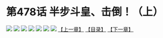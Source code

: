 # 第478话 半步斗皇、击倒！（上）
![](https://mhpic.xiaomingtaiji.net/comic/D/斗破苍穹拆分版/478话/1.jpg-zymk.middle.webp)
![](https://mhpic.xiaomingtaiji.net/comic/D/斗破苍穹拆分版/478话/2.jpg-zymk.middle.webp)
![](https://mhpic.xiaomingtaiji.net/comic/D/斗破苍穹拆分版/478话/3.jpg-zymk.middle.webp)
![](https://mhpic.xiaomingtaiji.net/comic/D/斗破苍穹拆分版/478话/4.jpg-zymk.middle.webp)
![](https://mhpic.xiaomingtaiji.net/comic/D/斗破苍穹拆分版/478话/5.jpg-zymk.middle.webp)
![](https://mhpic.xiaomingtaiji.net/comic/D/斗破苍穹拆分版/478话/6.jpg-zymk.middle.webp)
![](https://mhpic.xiaomingtaiji.net/comic/D/斗破苍穹拆分版/478话/7.jpg-zymk.middle.webp)
[【上一章】](./477.md)
[【目录】](./README.md)
[【下一章】](./479.md)

